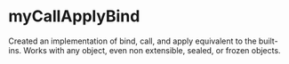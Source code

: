 # myCallApplyBind
Created an implementation of bind, call, and apply equivalent to the built-ins. Works with any object, even non extensible, sealed, or frozen objects.
